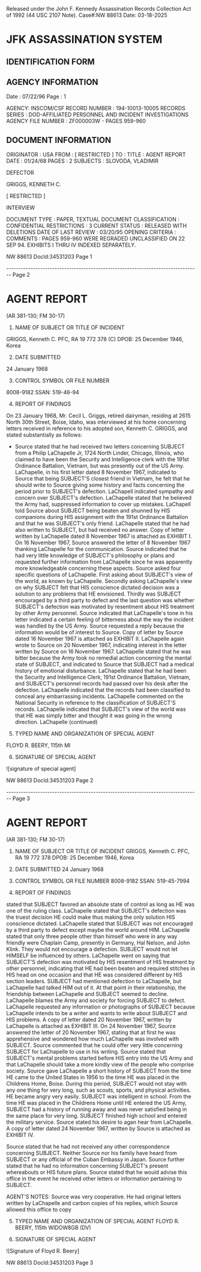 Released under the John F. Kennedy
Assassination Records Collection Act of
1992 (44 USC 2107 Note). Case#:NW
88613 Date: 03-18-2025

# JFK ASSASSINATION SYSTEM
## IDENTIFICATION FORM

## AGENCY INFORMATION

Date : 07/22/96
Page : 1

AGENCY: INSCOM/CSF
RECORD NUMBER : 194-10013-10005
RECORDS SERIES : DOD-AFFILIATED PERSONNEL AND INCIDENT INVESTIGATIONS
AGENCY FILE NUMBER : ZF000003W - PAGES 959-960

## DOCUMENT INFORMATION

ORIGINATOR : USA
FROM : [ RESTRICTED ]
TO :
TITLE : AGENT REPORT
DATE : 01/24/68
PAGES : 2
SUBJECTS : SLOVODA, VLADIMIR

DEFECTOR

GRIGGS, KENNETH C.

[ RESTRICTED ]

INTERVIEW

DOCUMENT TYPE : PAPER, TEXTUAL DOCUMENT
CLASSIFICATION : CONFIDENTIAL
RESTRICTIONS : 3
CURRENT STATUS : RELEASED WITH DELETIONS
DATE OF LAST REVIEW : 03/20/95
OPENING CRITERIA :
COMMENTS : PAGES 959-960 WERE REGRADED UNCLASSIFIED ON 22 SEP 94.
EXHIBITS I THRU IV INDEXED SEPARATELY.

NW 88613 Docld:34531203 Page 1


-------------------------------------------------------------------------------- Page 2

# AGENT REPORT
(AR 381-130; FM 30-17)

1. NAME OF SUBJECT OR TITLE OF INCIDENT

GRIGGS, Kenneth C.
PFC, RA 19 772 378 (C)
DPOB: 25 December 1946, Korea

2. DATE SUBMITTED

24 January 1968

3. CONTROL SYMBOL OR FILE NUMBER

8008-9182 SSAN: 519-46-94

4. REPORT OF FINDINGS

On 23 January 1968, Mr. Cecil L. Griggs, retired dairyman, residing
at 2615 North 30th Street, Boise, Idaho, was interviewed at his home concerning
letters received in reference to his adopted son, Kenneth C. GRIGGS, and
stated substantially as follows:

- Source stated that he had received two letters concerning SUBJECT
  from a Philip LaChapelle Jr, 1724 North Linder, Chicago, Illinois, who claimed
  to have been the Security and Intelligence clerk with the 191st Ordinance
  Battalion, Vietnam, but was presently out of the US Army. LaChapelle, in his
  first letter dated 8 November 1967, indicated to Source that being SUBJECT'S
  closest friend in Vietnam, he felt that he should write to Source giving some
  history and facts concerning the period prior to SUBJECT's defection. LaChapell
  indicated sympathy and concern over SUBJECT's defection. LaChapelle stated that
  he believed the Army had, suppressed information to cover up mistakes. LaChapell
  told Source about SUBJECT being beaten and shunned by HIS companions during HIS
  assignment with the 191st Ordinance Battalion and that he was SUBJECT's only
  friend. LaChapelle stated that he had also written to SUBJECT, but had received
  no answer. Copy of letter written by LaChapelle dated 8 November 1967 is
  attached as EXHIBIT I. On 16 November 1967, Source answered the letter of
  8 November 1967 thanking LaChapelle for the communication. Source indicated
  that he had very little knowledge of SUBJECT's philosophy or plans and requested
  further information from LaChapelle since he was apparently more knowledgeable
  concerning these aspects. Source asked four specific questions of LaChapelle.
  First asking about SUBJECT's view of the world, as known by LaChapelle. Secondly
  asking LaChapelle's view on why SUBJECT felt that HIS conscience dictated decision
  was a solution to any problems that HE envisioned. Thirdly was SUBJECT encouraged
  by a third party to defect and the last question was whether SUBJECT's defection was
  motivated by resentment about HIS treatment by other Army personnel. Source
  indicated that LaChapelle's tone in his letter indicated a certain feeling of
  bitterness about the way the incident was handled by the US Army. Source requested
  a reply because the information would be of interest to Source. Copy of letter
  by Source dated 16 November 1967 is attached as EXHIBIT II. LaChapelle
  again wrote to Source on 20 November 1967, indicating interest in the letter
  written by Source on 16 November 1967. LaChapelle stated that he was bitter
  because the Army took no remedial action concerning the mental state of SUBJECT,
  and indicated to Source that SUBJECT had a medical history of emotional
  disturbance. LaChapelle stated that he had been the Security and Intelligence
  Clerk, 191st Ordinance Battalion, Vietnam, and SUBJECT's personnel records
  had passed over his desk after the defection. LaChapelle indicated that the
  records had been classified to conceal any embarrassing incidents. LaChapelle
  commented on the National Security in reference to the classification of SUBJECT'S
  records. LaChapelle indicated that SUBJECT's view of the world was that HE
  was simply bitter and thought it was going in the wrong direction. LaChapelle
  (continued)

5. TYPED NAME AND ORGANIZATION OF SPECIAL AGENT

FLOYD R. BEERY, 115th MI

6. SIGNATURE OF SPECIAL AGENT

![signature of special agent]

NW 88613 DocId:34531203 Page 2


-------------------------------------------------------------------------------- Page 3

# AGENT REPORT
(AR 381-130; FM 30-17)

1. NAME OF SUBJECT OR TITLE OF INCIDENT
   GRIGGS, Kenneth C.
   PFC, RA 19 772 378
   DPOB: 25 December 1946, Korea

2. DATE SUBMITTED
   24 January 1968

3. CONTROL SYMBOL OR FILE NUMBER
   8008-9182 SSAN: 519-45-7994

4. REPORT OF FINDINGS

stated that SUBJECT favored an absolute state of control as long as HE was one of the ruling class. LaChapelle stated that SUBJECT's defection was the truest decision HE could make thus making the only solution HIS conscience dictated. LaChapelle stated that SUBJECT was not encouraged by a third party to defect except maybe the world around HIM. LaChapelle stated that only three people other than himself who were in any way friendly were Chaplain Camp, presently in Germany, Hal Nelson, and John Klink. They would not encourage a defection. SUBJECT would not let HIMSELF be influenced by others. LaChapelle went on saying that SUBJECT'S defection was motivated by HIS resentment of HIS treatment by other personnel, indicating that HE had been beaten and required stitches in HIS head on one occasion and that HE was considered different by HIS section leaders. SUBJECT had mentioned defection to LaChapelle, but LaChapelle had talked HIM out of it. At that point in their relationship, the friendship between LaChapelle and SUBJECT seemed to decline. LaChapelle blames the Army and society for forcing SUBJECT to defect. LaChapelle requested any information or photographs of SUBJECT because LaChapelle intends to be a writer and wants to write about SUBJECT and HIS problems. A copy of letter dated 20 November 1967, written by LaChapelle is attached as EXHIBIT III. On 24 November 1967, Source answered the letter of 20 November 1967, stating that at first he was apprehensive and wondered how much LaChapelle was involved with SUBJECT. Source commented that he could offer very little concerning SUBJECT for LaChapelle to use in his writing. Source stated that SUBJECT's mental problems started before HIS entry into the US Army and that LaChapelle should take a more kindly view of the people who comprise society. Source gave LaChapelle a short history of SUBJECT from the time HE came to the United States in 1956 to the time HE was placed in the Childrens Home, Boise. During this period, SUBJECT would not stay with any one thing for very long, such as scouts, sports, and physical activities. HE became angry very easily. SUBJECT was intelligent in school. From the time HE was placed in the Childrens Home until HE entered the US Army, SUBJECT had a history of running away and was never satisfied being in the same place for very long. SUBJECT finished high school and entered the military service. Source stated his desire to agan hear from LaChapelle. A copy of letter dated 24 November 1967, written by Source is attached as EXHIBIT IV.

Source stated that he had not received any other correspondence concerning SUBJECT. Neither Source nor his family have heard from SUBJECT or any official of the Cuban Embassy in Japan. Source further stated that he had no information concerning SUBJECT's present whereabouts or HIS future plans. Source stated that he would advise this office in the event he received other letters or information pertaining to SUBJECT.

AGENT'S NOTES: Source was very cooperative. He had original letters written by LaChapelle and carbon copies of his replies, which Source allowed this office to copy

5. TYPED NAME AND ORGANIZATION OF SPECIAL AGENT
   FLOYD R. BEERY, 115th WIDOW8GB (DV)

6. SIGNATURE OF SPECIAL AGENT

![Signature of Floyd R. Beery]

NW 88613 Docld:34531203 Page 3
